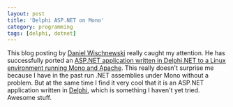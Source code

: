 ```yaml
---
layout: post
title: 'Delphi ASP.NET on Mono'
category: programming
tags: [delphi, dotnet]
---
```


This blog posting by <a href="http://delphi-notes.blogspot.com/">Daniel Wischnewski</a> really caught my attention.  He has successfully ported an <a href="http://delphi-notes.blogspot.com/2006/05/first-time-delphi-aspnet-application.html">ASP.NET application written in Delphi.NET to a Linux environment running Mono and Apache</a>.  This really doesn't surprise me because I have in the past run .NET assemblies under Mono without a problem.  But at the same time I find it very cool that it is an ASP.NET application written in <a href="http://www.borland.com/delphi">Delphi</a>, which is something I haven't yet tried.  Awesome stuff.
